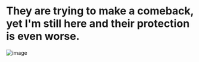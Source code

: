 # They are trying to make a comeback, yet I'm still here and their protection is even worse.
![image](https://cdn.discordapp.com/attachments/1180226031756521573/1187480038556311632/image.png?ex=659709f7&is=658494f7&hm=e6091e5702fc881dc2ee589eab58c37b8626b7bbf6b4dc7381484a4798037c3b&)
